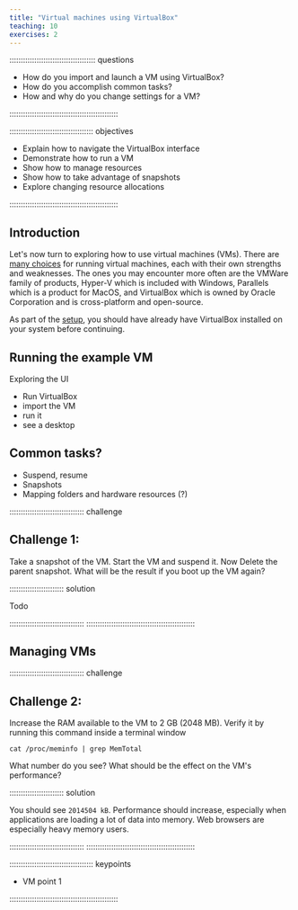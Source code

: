 ```yaml
---
title: "Virtual machines using VirtualBox"
teaching: 10
exercises: 2
---
```


:::::::::::::::::::::::::::::::::::::: questions 

- How do you import and launch a VM using VirtualBox?
- How do you accomplish common tasks?
- How and why do you change settings for a VM?

::::::::::::::::::::::::::::::::::::::::::::::::

::::::::::::::::::::::::::::::::::::: objectives

- Explain how to navigate the VirtualBox interface
- Demonstrate how to run a VM
- Show how to manage resources
- Show how to take advantage of snapshots
- Explore changing resource allocations

::::::::::::::::::::::::::::::::::::::::::::::::

## Introduction

Let's now turn to exploring how to use virtual machines (VMs). There are [many choices](https://en.wikipedia.org/wiki/Comparison_of_platform_virtualization_software) for running virtual machines, each with their own strengths and weaknesses. The ones you may encounter more often are the VMWare family of products, Hyper-V which is included with Windows, Parallels which is a product for MacOS, and VirtualBox which is owned by Oracle Corporation and is cross-platform and open-source.

As part of the [setup](index.html), you should have already have VirtualBox installed on your system before continuing.

## Running the example VM

Exploring the UI
- Run VirtualBox
- import the VM
- run it
- see a desktop

## Common tasks?
- Suspend, resume
- Snapshots
- Mapping folders and hardware resources (?)

::::::::::::::::::::::::::::::::: challenge
## Challenge 1: 

Take a snapshot of the VM. Start the VM and suspend it. Now Delete the parent snapshot. What will be the result if you boot up the VM again?


:::::::::::::::::::::::: solution 

Todo

:::::::::::::::::::::::::::::::::
::::::::::::::::::::::::::::::::::::::::::::::::


## Managing VMs

::::::::::::::::::::::::::::::::: challenge
## Challenge 2: 

Increase the RAM available to the VM to 2 GB (2048 MB). Verify it by running this command inside a terminal window
```
cat /proc/meminfo | grep MemTotal
```
What number do you see? What should be the effect on the VM's performance?


:::::::::::::::::::::::: solution 

You should see `2014504 kB`. Performance should increase, especially when applications are loading a lot of data into memory. Web browsers are especially heavy memory users.

:::::::::::::::::::::::::::::::::
::::::::::::::::::::::::::::::::::::::::::::::::

::::::::::::::::::::::::::::::::::::: keypoints 

- VM point 1

::::::::::::::::::::::::::::::::::::::::::::::::

